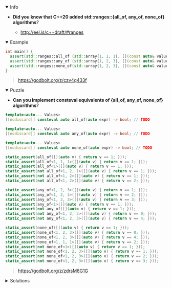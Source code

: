 <details open><summary>Info</summary><p>

* **Did you know that C++20 added std::ranges::{all_of, any_of, none_of} algorithms**?

  * http://eel.is/c++draft/#ranges

</p></details><details open><summary>Example</summary><p>

```cpp
int main() {
  assert(std::ranges::all_of (std::array{1, 1, 1}, [](const auto& value) { return value == 1; }));
  assert(std::ranges::any_of (std::array{1, 2, 3}, [](const auto& value) { return value == 2; }));
  assert(std::ranges::none_of(std::array{1, 2, 3}, [](const auto& value) { return value == 4; }));
}
```

> https://godbolt.org/z/czv4q433f

</p></details><details open><summary>Puzzle</summary><p>

* **Can you implement consteval equivalents of {all_of, any_of, none_of} algorithms**?

```cpp
template<auto... Values>
[[nodiscard]] consteval auto all_of(auto expr) -> bool; // TODO

template<auto... Values>
[[nodiscard]] consteval auto any_of(auto expr) -> bool; // TODO

template<auto... Values>
[[nodiscard]] consteval auto none_of(auto expr) -> bool; // TODO

static_assert(all_of([](auto v) { return v == 1; }));
static_assert(all_of<1, 1, 1>([](auto v) { return v == 1; }));
static_assert(all_of<1>([](auto v) { return v == 1; }));
static_assert(not all_of<1, 2, 1>([](auto v) { return v == 1; }));
static_assert(not all_of<1, 2>([](auto v) { return v == 1; }));
static_assert(not all_of<1, 2>([](auto v) { return v == 2; }));

static_assert(any_of<1, 2, 3>([](auto v) { return v == 1; }));
static_assert(any_of<1, 2, 3>([](auto v) { return v == 2; }));
static_assert(any_of<1, 2, 3>([](auto v) { return v == 3; }));
static_assert(any_of<1>([](auto v) { return v == 1; }));
static_assert(not any_of([](auto v) { return v == 1; }));
static_assert(not any_of<1, 2, 3>([](auto v) { return v == 0; }));
static_assert(not any_of<1, 2, 3>([](auto v) { return v == 4; }));

static_assert(none_of([](auto v) { return v == 1; }));
static_assert(none_of<1, 2, 3>([](auto v) { return v == 0; }));
static_assert(none_of<1, 2, 3>([](auto v) { return v == 4; }));
static_assert(none_of<1, 1, 1>([](auto v) { return v == 2; }));
static_assert(not none_of<1>([](auto v) { return v == 1; }));
static_assert(not none_of<1, 2, 3>([](auto v) { return v == 1; }));
static_assert(not none_of<1, 2, 3>([](auto v) { return v == 2; }));
static_assert(not none_of<1, 2, 3>([](auto v) { return v == 3; }));
```

> https://godbolt.org/z/zdrsM6G1G

</p></details><details><summary>Solutions</summary><p>

 ```cpp
 template<auto... Values>
[[nodiscard]] consteval auto all_of(auto expr) -> bool {
    return (expr(Values) && ...);
}

template<auto... Values>
[[nodiscard]] consteval auto any_of(auto expr) -> bool {
    return (expr(Values) || ...);
}

template<auto... Values>
[[nodiscard]] consteval auto none_of(auto expr) -> bool {
    return !(expr(Values) || ...);
}
```

> https://godbolt.org/z/fWzn1dE99
 
```cpp
template<auto... Values>
[[nodiscard]] consteval auto all_of(auto expr) -> bool
{
    if constexpr (sizeof...(Values) > 0)
        return std::ranges::all_of(std::array{Values...}, expr);
    return true;
}


template<auto... Values>
[[nodiscard]] consteval auto any_of(auto expr) -> bool
{
    if constexpr (sizeof...(Values) > 0)
        return std::ranges::any_of(std::array{Values...}, expr);
    return false;
}

template<auto... Values>
[[nodiscard]] consteval auto none_of(auto expr) -> bool
{
    if constexpr (sizeof...(Values) > 0)   
        return std::ranges::none_of(std::array{Values...}, expr);
    return true;
}
```
 
> https://godbolt.org/z/hYWW5nzbh

```cpp
template<auto... Values>
[[nodiscard]] consteval auto all_of(auto expr) -> bool {
    return (expr(Values) and ...);
}
template<auto... Values>
[[nodiscard]] consteval auto any_of(auto expr) -> bool {
    return (expr(Values) or ...);
}
template<auto... Values>
[[nodiscard]] consteval auto none_of(auto expr) -> bool {
    return not (expr(Values) or ...);
}
```

> https://godbolt.org/z/a1hWKjKb9
